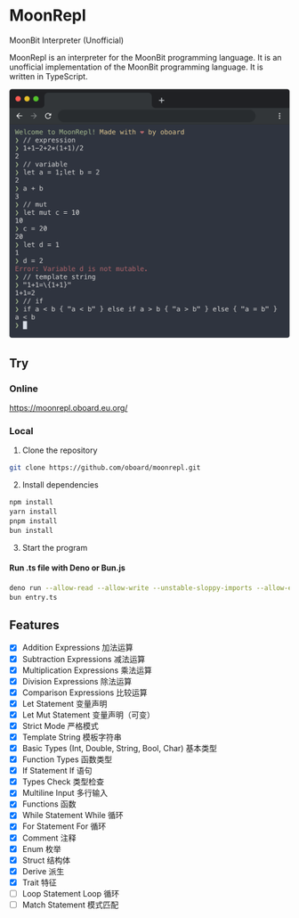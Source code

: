 # MoonRepl

MoonBit Interpreter (Unofficial)

MoonRepl is an interpreter for the MoonBit programming language. It is an unofficial implementation of the MoonBit programming language. It is written in TypeScript.

![MoonRepl Preview Image](screenshots/1.png)

## Try

### Online
https://moonrepl.oboard.eu.org/

### Local
1. Clone the repository
```bash
git clone https://github.com/oboard/moonrepl.git
```
2. Install dependencies
```bash
npm install
yarn install
pnpm install
bun install
```
3. Start the program
#### Run .ts file with Deno or Bun.js
```bash
deno run --allow-read --allow-write --unstable-sloppy-imports --allow-env
bun entry.ts
```

## Features

- [x] Addition Expressions 加法运算
- [x] Subtraction Expressions 减法运算
- [x] Multiplication Expressions 乘法运算
- [x] Division Expressions 除法运算
- [x] Comparison Expressions 比较运算
- [x] Let Statement 变量声明
- [x] Let Mut Statement 变量声明（可变）
- [x] Strict Mode 严格模式
- [x] Template String 模板字符串
- [x] Basic Types (Int, Double, String, Bool, Char) 基本类型
- [x] Function Types 函数类型
- [x] If Statement If 语句
- [x] Types Check 类型检查
- [x] Multiline Input 多行输入
- [x] Functions 函数
- [x] While Statement While 循环
- [x] For Statement For 循环
- [x] Comment 注释
- [x] Enum 枚举
- [x] Struct 结构体
- [x] Derive 派生
- [x] Trait 特征
- [ ] Loop Statement Loop 循环
- [ ] Match Statement 模式匹配